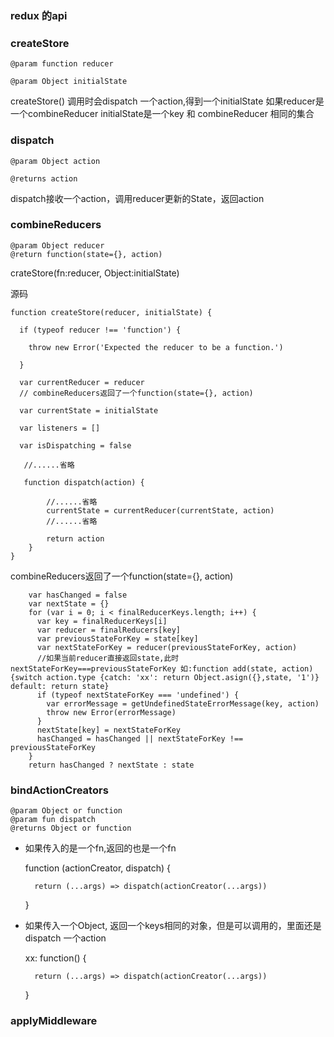 ### redux 的api

### createStore



    @param function reducer

    @param Object initialState


createStore() 调用时会dispatch 一个action,得到一个initialState
如果reducer是一个combineReducer initialState是一个key 和 combineReducer
相同的集合

### dispatch


    @param Object action

    @returns action

dispatch接收一个action，调用reducer更新的State，返回action

### combineReducers

    @param Object reducer
    @return function(state={}, action)
    
    
crateStore(fn:reducer, Object:initialState)

源码


    function createStore(reducer, initialState) {

      if (typeof reducer !== 'function') {

        throw new Error('Expected the reducer to be a function.')

      }

      var currentReducer = reducer
      // combineReducers返回了一个function(state={}, action)

      var currentState = initialState

      var listeners = []

      var isDispatching = false

       //......省略

       function dispatch(action) {

            //......省略
            currentState = currentReducer(currentState, action)
            //......省略

            return action
        }
    }
    
    
combineReducers返回了一个function(state={}, action)
```
    var hasChanged = false
    var nextState = {}
    for (var i = 0; i < finalReducerKeys.length; i++) {
      var key = finalReducerKeys[i]
      var reducer = finalReducers[key]
      var previousStateForKey = state[key]
      var nextStateForKey = reducer(previousStateForKey, action) 
      //如果当前reducer直接返回state,此时 nextStateForKey===previousStateForKey 如:function add(state, action) {switch action.type {catch: 'xx': return Object.asign({},state, '1')} default: return state}
      if (typeof nextStateForKey === 'undefined') {
        var errorMessage = getUndefinedStateErrorMessage(key, action)
        throw new Error(errorMessage)
      }
      nextState[key] = nextStateForKey
      hasChanged = hasChanged || nextStateForKey !== previousStateForKey
    }
    return hasChanged ? nextState : state
```    

### bindActionCreators
    @param Object or function
    @param fun dispatch
    @returns Object or function

* 如果传入的是一个fn,返回的也是一个fn



    function (actionCreator, dispatch) {

        return (...args) => dispatch(actionCreator(...args))

    }

* 如果传入一个Object, 返回一个keys相同的对象，但是可以调用的，里面还是
dispatch 一个action


    xx: function() {

        return (...args) => dispatch(actionCreator(...args))

    }

### applyMiddleware























